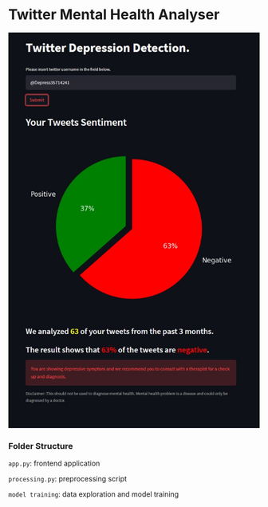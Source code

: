 # Twitter Mental Health Analyser

![sample](sample.jpeg)

### Folder Structure

`app.py`: frontend application

`processing.py`: preprocessing script

`model training`: data exploration and model training


